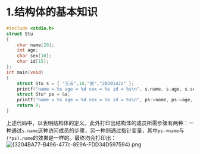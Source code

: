 <a name="jFpCM"></a>
# 1.结构体的基本知识
```c
#include <stdio.h>
struct Stu
{
	char name[20];
	int age;
	char sex[10];
	char id[15];
};
int main(void)
{
	struct Stu s = { "王五",18,"男","20201422" };
	printf("name = %s age = %d sex = %s id = %s\n", s.name, s.age, s.sex, s.id);
	struct Stu* ps = &s;
	printf("name = %s age = %d sex = %s id = %s\n", ps->name, ps->age, ps->sex, ps->id);
	return 0;
}
```
上述代码中，以表明结构体的定义。此外打印出结构体的成员所需步骤有两种：一种通过`s.name`这种访问成员的步骤，另一种则通过指针变量，其中`ps->name`与`(*ps).name`的效果是一样的。最终均会打印出：<br />![{3204BA77-B496-477c-8E9A-FDD34D597594}.png](https://cdn.nlark.com/yuque/0/2023/png/38980263/1694772300987-5ae25f15-c1e2-4192-9438-d9135fcf9027.png#averageHue=%23202020&clientId=u9f3a6b46-d0ce-4&from=paste&height=51&id=u5d7388c5&originHeight=76&originWidth=640&originalType=binary&ratio=1.5&rotation=0&showTitle=false&size=6084&status=done&style=none&taskId=u28db9941-b3fa-40e2-89ed-1cfb2e269ed&title=&width=426.6666666666667)

